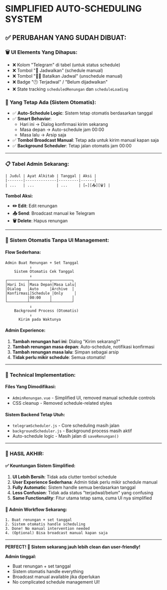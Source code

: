 # SIMPLIFIED AUTO-SCHEDULING SYSTEM

## ✅ **PERUBAHAN YANG SUDAH DIBUAT:**

### 🗑️ **UI Elements Yang Dihapus:**
- ❌ Kolom "Telegram" di tabel (untuk status schedule)
- ❌ Tombol "📅 Jadwalkan" (schedule manual)
- ❌ Tombol "📅❌ Batalkan Jadwal" (unschedule manual)
- ❌ Badge "🕒 Terjadwal" / "Belum dijadwalkan"
- ❌ State tracking `scheduledRenungan` dan `scheduleLoading`

### 🚀 **Yang Tetap Ada (Sistem Otomatis):**
- ✅ **Auto-Schedule Logic**: Sistem tetap otomatis berdasarkan tanggal
- ✅ **Smart Behavior**: 
  - Hari ini → Dialog konfirmasi kirim sekarang
  - Masa depan → Auto-schedule jam 00:00
  - Masa lalu → Arsip saja
- ✅ **Tombol Broadcast Manual**: Tetap ada untuk kirim manual kapan saja
- ✅ **Background Scheduler**: Tetap jalan otomatis jam 00:00

---

### 📋 **Tabel Admin Sekarang:**
```
| Judul | Ayat Alkitab | Tanggal | Aksi |
|-------|--------------|---------|------|
| ...   | ...          | ...     | [✏️][📤][🗑️] |
```

**Tombol Aksi:**
- **✏️ Edit**: Edit renungan
- **📤 Send**: Broadcast manual ke Telegram 
- **🗑️ Delete**: Hapus renungan

---

### 🎯 **Sistem Otomatis Tanpa UI Management:**

#### **Flow Sederhana:**
```
Admin Buat Renungan + Set Tanggal
           ↓
    Sistem Otomatis Cek Tanggal
           ↓
┌─────────┬─────────┬─────────┐
│Hari Ini │Masa Depan│Masa Lalu│
│Dialog   │Auto     │Archive  │
│Konfirmasi│Schedule │Only     │
│         │00:00    │         │
└─────────┴─────────┴─────────┘
           ↓
    Background Process (Otomatis)
           ↓
      Kirim pada Waktunya
```

#### **Admin Experience:**
1. **Tambah renungan hari ini**: Dialog "Kirim sekarang?" 
2. **Tambah renungan masa depan**: Auto-schedule, notifikasi konfirmasi
3. **Tambah renungan masa lalu**: Simpan sebagai arsip
4. **Tidak perlu mikir schedule**: Semua otomatis!

---

### 🔧 **Technical Implementation:**

#### **Files Yang Dimodifikasi:**
- `AdminRenungan.vue` - Simplified UI, removed manual schedule controls
- CSS cleanup - Removed schedule-related styles

#### **Sistem Backend Tetap Utuh:**
- `telegramScheduler.js` - Core scheduling masih jalan
- `backgroundScheduler.js` - Background process masih aktif
- Auto-schedule logic - Masih jalan di `saveRenungan()`

---

### 🎉 **HASIL AKHIR:**

#### **✅ Keuntungan Sistem Simplified:**
1. **UI Lebih Bersih**: Tidak ada clutter tombol schedule
2. **User Experience Sederhana**: Admin tidak perlu mikir schedule manual
3. **Fully Automatic**: Sistem handle semua berdasarkan tanggal
4. **Less Confusion**: Tidak ada status "terjadwal/belum" yang confusing
5. **Same Functionality**: Fitur utama tetap sama, cuma UI nya simplified

#### **🚀 Admin Workflow Sekarang:**
```
1. Buat renungan + set tanggal
2. Sistem otomatis handle scheduling
3. Done! No manual intervention needed
4. (Optional) Bisa broadcast manual kapan saja
```

---

**PERFECT! 🎯 Sistem sekarang jauh lebih clean dan user-friendly!**

**Admin tinggal:**
- Buat renungan + set tanggal
- Sistem otomatis handle everything
- Broadcast manual available jika diperlukan
- No complicated schedule management UI!
